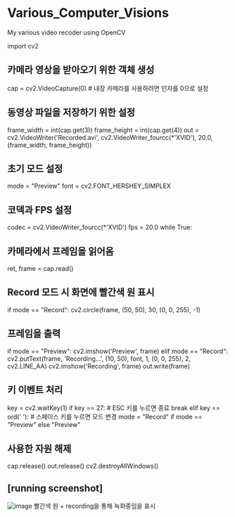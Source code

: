 # Various_Computer_Visions
My various video recoder using OpenCV

import cv2

## 카메라 영상을 받아오기 위한 객체 생성
cap = cv2.VideoCapture(0)  # 내장 카메라를 사용하려면 인자를 0으로 설정

## 동영상 파일을 저장하기 위한 설정
frame_width = int(cap.get(3))
frame_height = int(cap.get(4))
out = cv2.VideoWriter('Recorded.avi', cv2.VideoWriter_fourcc(*'XVID'), 20.0, (frame_width, frame_height))

## 초기 모드 설정
mode = "Preview"
font = cv2.FONT_HERSHEY_SIMPLEX

## 코덱과 FPS 설정
codec = cv2.VideoWriter_fourcc(*'XVID')
fps = 20.0
while True:

## 카메라에서 프레임을 읽어옴
ret, frame = cap.read()

## Record 모드 시 화면에 빨간색 원 표시
if mode == "Record":
cv2.circle(frame, (50, 50), 30, (0, 0, 255), -1)

## 프레임을 출력
if mode == "Preview":
cv2.imshow('Preview', frame)
elif mode == "Record":
cv2.putText(frame, 'Recording...', (10, 50), font, 1, (0, 0, 255), 2, cv2.LINE_AA)
cv2.imshow('Recording', frame)
out.write(frame)

## 키 이벤트 처리
key = cv2.waitKey(1)
if key == 27:  # ESC 키를 누르면 종료
break
elif key == ord(' '):  # 스페이스 키를 누르면 모드 변경
mode = "Record" if mode == "Preview" else "Preview"

## 사용한 자원 해제
cap.release()
out.release()
cv2.destroyAllWindows()

## [running screenshot]

![image](https://github.com/kohjun/Various_Computer_Visions/assets/82298792/ea8f6a67-c74b-4782-a9d2-e108b1eb0dff)
빨간색 원 + recording을 통해 녹화중임을 표시
